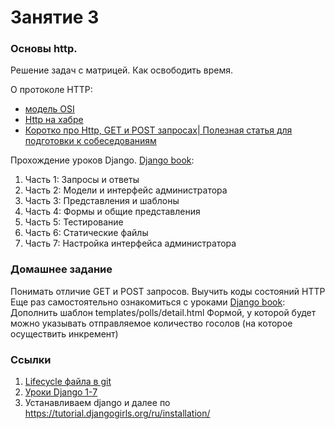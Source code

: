 # Занятие 3
### Основы http.
Решение задач с матрицей.
Как освободить время.

О протоколе HTTP:
- [модель OSI](https://ru.wikipedia.org/wiki/%D0%A1%D0%B5%D1%82%D0%B5%D0%B2%D0%B0%D1%8F_%D0%BC%D0%BE%D0%B4%D0%B5%D0%BB%D1%8C_OSI)
- [Http на хабре](https://habrahabr.ru/post/215117/)
- [Коротко про Http, GET и POST запросах| Полезная статья для подготовки к собеседованиям](http://grishaev.me/interview/#http)

Прохождение уроков Django.
[Django book](http://djbook.ru/rel1.9/):
 1. Часть 1: Запросы и ответы 
 1. Часть 2: Модели и интерфейс администратора 
 1. Часть 3: Представления и шаблоны 
 1. Часть 4: Формы и общие представления 
 1. Часть 5: Тестирование 
 1. Часть 6: Статические файлы 
 1. Часть 7: Настройка интерфейса администратора


### Домашнее задание
Понимать отличие GET и POST запросов. Выучить коды состояний HTTP
Еще раз самостоятельно ознакомиться с уроками [Django book](http://djbook.ru/rel1.9/):
Дополнить шаблон templates/polls/detail.html Формой, у которой будет можно указывать отправляемое количество госолов (на которое осуществить инкремент) 
 
### Ссылки
1. [Lifecycle файла в git](http://www.ericmichaelstone.com/wp-content/uploads/2009/10/git_file_status_lifecycle.jpg)
1. [Уроки Django 1-7](http://djbook.ru/rel1.9/intro/tutorial01.html)
1. Устанавливаем django и далее по https://tutorial.djangogirls.org/ru/installation/

